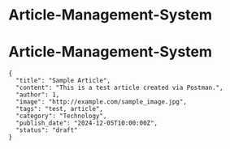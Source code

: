 # Article-Management-System
# Article-Management-System



```
{
  "title": "Sample Article",
  "content": "This is a test article created via Postman.",
  "author": 1,
  "image": "http://example.com/sample_image.jpg", 
  "tags": "test, article",
  "category": "Technology",
  "publish_date": "2024-12-05T10:00:00Z",  
  "status": "draft"
}
```
